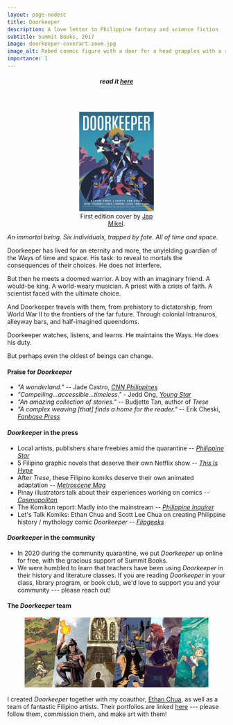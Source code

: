 ```yaml
---
layout: page-nodesc
title: Doorkeeper
description: A love letter to Philippine fantasy and science fiction
subtitle: Summit Books, 2017
image: doorkeeper-coverart-zoom.jpg
image_alt: Robed cosmic figure with a door for a head grapples with a red dragon swallowing the moon.
importance: 1
---
```


<div style="text-align: center;padding-bottom:1.5rem;">
<h5>read it <a href="https://issuu.com/scottchua/docs/doorkeeper">here</a></h5>
</div>


<div style="width: 50%; margin-left: auto; margin-right: auto;">
<figure>
        <img class="img-fluid rounded z-depth-1" src="/assets/img/doorkeeper-cover.jpg" alt="In background, Doorkeeper, a robed cosmic figure with a door for a head, grapples with a red dragon swallowing the moon. In foreground, within Doorkeeper's robes, five characters -- a priest, musician, shaman, princess, and scientist -- stand side by side."/>
<figcaption><center>First edition cover by <a href="https://www.instagram.com/japmkl/?hl=en">Jap Mikel</a>.</center></figcaption>
</figure>
</div>

*An immortal being. Six individuals, trapped by fate. All of time and space.*

Doorkeeper has lived for an eternity and more, the unyielding guardian of the Ways of time and space. His task: to reveal to mortals the consequences of their choices. He does not interfere.

But then he meets a doomed warrior. A boy with an imaginary friend. A would-be king. A world-weary musician. A priest with a crisis of faith. A scientist faced with the ultimate choice.

And Doorkeeper travels with them, from prehistory to dictatorship, from World War II to the frontiers of the far future. Through colonial Intranuros, alleyway bars, and half-imagined queendoms.

Doorkeeper watches, listens, and learns. He maintains the Ways. He does his duty.

But perhaps even the oldest of beings can change.

#### Praise for *Doorkeeper*
- *"A wonderland."* -- Jade Castro, *[CNN Philippines](https://www.cnnphilippines.com/life/culture/literature/2017/12/30/pinoy-comics-2017.html)*
- *"Compelling...accessible...timeless."* - Jedd Ong, *[Young Star](https://web.archive.org/web/20190904071959/http://youngstar.ph:80/doorkeeper-fresh-riff-depths-fate-philippine-history/)*
- *"An amazing collection of stories."* -- Budjette Tan, author of *Trese*
- *"A complex weaving [that] finds a home for the reader."* -- Erik Cheski, *[Fanbase Press](https://www.fanbasepress.com/index.php/press/reviews/item/9606-doorkeeper-graphic-novel-review)*

#### *Doorkeeper* in the press
- Local artists, publishers share freebies amid the quarantine -- *[Philippine Star](https://philstarlife.com/geeky/445520-local-artists-publishers-share-freebies-amid-the-quarantine)*
- 5 Filipino graphic novels that deserve their own Netflix show -- *[This Is Hype](https://www.thisishype.ph/5-filipino-graphic-novels-that-deserve-their-own-netflix-show/)*
- After *Trese*, these Filipino komiks deserve their own animated adaptation -- *[Metroscene Mag](https://www.metroscenemag.com/2021/06/after-trese-these-filipino-komiks-deserves-adaptation.html)*
- Pinay illustrators talk about their experiences working on comics -- *[Cosmopolitan](https://www.cosmo.ph/lifestyle/career-money/what-it-s-like-to-be-women-in-the-comic-industry-a704-20171211-lfrm)*
- The Komikon report: Madly into the mainstream -- *[Philippine Inquirer](https://lifestyle.inquirer.net/280006/komikon-report-madly-mainstream/#ixzz4zUFw027g)*
- Let's Talk Komiks: Ethan Chua and Scott Lee Chua on creating Philippine history / mythology comic *Doorkeeper* -- *[Flipgeeks](http://www.flipgeeks.com/pinoy-komiks-dc-marvel-etc/lets-talk-komiks-ethan-and-scott-chua-on-creating-doorkeeper)*

#### *Doorkeeper* in the community
- In 2020 during the community quarantine, we put *Doorkeeper* up online for free, with the gracious support of Summit Books.
- We were humbled to learn that teachers have been using *Doorkeeper* in their history and literature classes. If you are reading *Doorkeeper* in your class, library program, or book club, we'd love to support you and your community --- please reach out!

#### The *Doorkeeper* team

<div style="width: 100%; margin-left: auto; margin-right: auto; margin-bottom: 16px;">
<figure>
        <img class="img-fluid rounded z-depth-1" src="/assets/img/doorkeeper-montage.jpg" alt="Six vignettes, from left to right: a warrior princess in a forest on horseback; a precolonial shaman holding a torch; a priest in an empty Spanish church; taxi boats on a river in flooded future Manila; three friends drinking in an eighties bar; a boy learning to swim."/>
</figure>
</div>

I created *Doorkeeper* together with my coauthor, [Ethan Chua](https://medium.com/@ezlc327), as well as a team of fantastic Filipino artists. Their portfolios are linked [here](https://doorkeeper-artists.carrd.co/) --- please follow them, commission them, and make art with them!



<!-- 
<div class="row">
    <div class="col-sm mt-3 mt-md-0">
        <img class="img-fluid rounded z-depth-1" src="{{ '/assets/img/doorkeeper-cover.jpg' | relative_url }}" alt="" title="example image"/>
    </div>
    <div class="col-sm mt-3 mt-md-0">
        <img class="img-fluid rounded z-depth-1" src="{{ '/assets/img/doorkeeper-cover.jpg' | relative_url }}" alt="" title="example image"/>
    </div>
</div>
<div class="caption">
    Caption goes here.
</div>
 -->